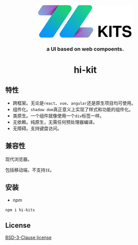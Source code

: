 <div align="center">
<img src="./examples/logo.svg" alt="KITS" width="300" >

### a UI based on web compoents.
# hi-kit

</div>

## 特性

* 跨框架。无论是`react`、`vue`、`angular`还是原生项目均可使用。
* 组件化。`shadow dom`真正意义上实现了样式和功能的组件化。
* 类原生。一个组件就像使用一个`div`标签一样。
* 无依赖。纯原生，无需任何预处理器编译。
* 无障碍。支持键盘访问。

## 兼容性

现代浏览器。

包括移动端，不支持`IE`。

## 安装

* npm

```shell
npm i hi-kits
```



## License

[BSD-3-Clause license](LICENSE)

